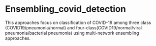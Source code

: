 # Ensembling_covid_detection
This approaches focus on classification of COVID-19 among three class (COVID19/pneumonia/normal) and four-class(COVID19/normal/viral pneumonia/bacterial pneumonia) using multi-network ensembling approaches. 
